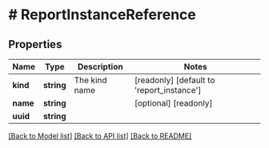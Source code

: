 # # ReportInstanceReference

## Properties

Name | Type | Description | Notes
------------ | ------------- | ------------- | -------------
**kind** | **string** | The kind name | [readonly] [default to 'report_instance']
**name** | **string** |  | [optional] [readonly]
**uuid** | **string** |  |

[[Back to Model list]](../../README.md#models) [[Back to API list]](../../README.md#endpoints) [[Back to README]](../../README.md)
